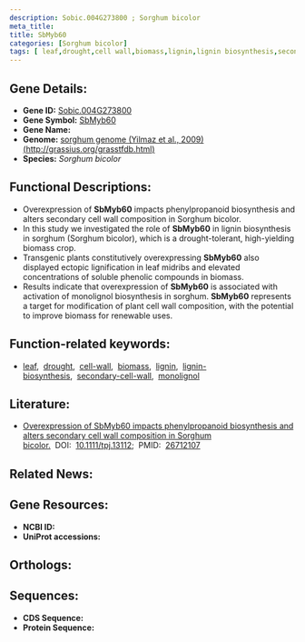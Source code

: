 ```yaml
---
description: Sobic.004G273800 ; Sorghum bicolor
meta_title:
title: SbMyb60
categories: [Sorghum bicolor]
tags: [ leaf,drought,cell wall,biomass,lignin,lignin biosynthesis,secondary cell wall,monolignol ]
---
```


## Gene Details:
- **Gene ID:** [Sobic.004G273800]()
- **Gene Symbol:** <u>SbMyb60</u>
- **Gene Name:** 
- **Genome:** [sorghum genome (Yilmaz et al., 2009) (http://grassius.org/grasstfdb.html)]()
- **Species:** *Sorghum bicolor*

## Functional Descriptions:
   - Overexpression of **SbMyb60** impacts phenylpropanoid biosynthesis and alters secondary cell wall composition in Sorghum bicolor.
   - In this study we investigated the role of **SbMyb60** in lignin biosynthesis in sorghum (Sorghum bicolor), which is a drought-tolerant, high-yielding biomass crop.
   - Transgenic plants constitutively overexpressing **SbMyb60** also displayed ectopic lignification in leaf midribs and elevated concentrations of soluble phenolic compounds in biomass.
   - Results indicate that overexpression of **SbMyb60** is associated with activation of monolignol biosynthesis in sorghum. **SbMyb60** represents a target for modification of plant cell wall composition, with the potential to improve biomass for renewable uses.

## Function-related keywords:
   - [leaf](/tags/leaf/),&nbsp;&nbsp;[drought](/tags/drought/),&nbsp;&nbsp;[cell-wall](/tags/cell-wall/),&nbsp;&nbsp;[biomass](/tags/biomass/),&nbsp;&nbsp;[lignin](/tags/lignin/),&nbsp;&nbsp;[lignin-biosynthesis](/tags/lignin-biosynthesis/),&nbsp;&nbsp;[secondary-cell-wall](/tags/secondary-cell-wall/),&nbsp;&nbsp;[monolignol](/tags/monolignol/)

## Literature:
   - [Overexpression of SbMyb60 impacts phenylpropanoid biosynthesis and alters secondary cell wall composition in Sorghum bicolor.](https://doi.org/10.1111/tpj.13112)&nbsp;&nbsp;DOI:&nbsp;&nbsp;[10.1111/tpj.13112](https://doi.org/10.1111/tpj.13112);&nbsp;&nbsp;PMID:&nbsp;&nbsp;[26712107](https://pubmed.ncbi.nlm.nih.gov/26712107/)

## Related News:

## Gene Resources:
- **NCBI ID:**  [](https://www.ncbi.nlm.nih.gov/gene/?term=)
- **UniProt accessions:**  [](https://www.uniprot.org/uniprotkb//entry)

## Orthologs:

## Sequences:
- **CDS Sequence:**
- **Protein Sequence:**
